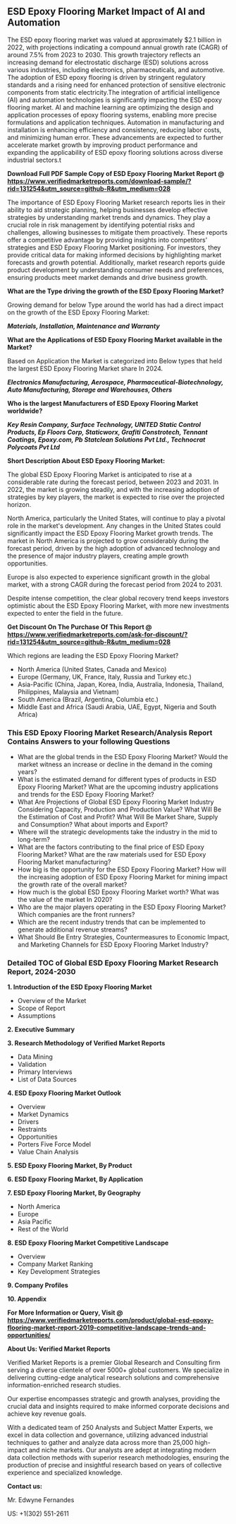 <h2>ESD Epoxy Flooring Market Impact of AI and Automation</h2>The ESD epoxy flooring market was valued at approximately $2.1 billion in 2022, with projections indicating a compound annual growth rate (CAGR) of around 7.5% from 2023 to 2030. This growth trajectory reflects an increasing demand for electrostatic discharge (ESD) solutions across various industries, including electronics, pharmaceuticals, and automotive. The adoption of ESD epoxy flooring is driven by stringent regulatory standards and a rising need for enhanced protection of sensitive electronic components from static electricity.The integration of artificial intelligence (AI) and automation technologies is significantly impacting the ESD epoxy flooring market. AI and machine learning are optimizing the design and application processes of epoxy flooring systems, enabling more precise formulations and application techniques. Automation in manufacturing and installation is enhancing efficiency and consistency, reducing labor costs, and minimizing human error. These advancements are expected to further accelerate market growth by improving product performance and expanding the applicability of ESD epoxy flooring solutions across diverse industrial sectors.t</p><p id="" class=""><strong>Download Full PDF Sample Copy of ESD Epoxy Flooring Market Report @ <a href="https://www.verifiedmarketreports.com/download-sample/?rid=131254&utm_source=github-R&utm_medium=028" target="_blank">https://www.verifiedmarketreports.com/download-sample/?rid=131254&utm_source=github-R&utm_medium=028</a></strong></p><p>The importance of&nbsp;ESD Epoxy Flooring Market research reports lies in their ability to aid strategic planning, helping businesses develop effective strategies by understanding market trends and dynamics. They play a crucial role in risk management by identifying potential risks and challenges, allowing businesses to mitigate them proactively. These reports offer a competitive advantage by providing insights into competitors' strategies and ESD Epoxy Flooring Market positioning. For investors, they provide critical data for making informed decisions by highlighting market forecasts and growth potential. Additionally, market research reports guide product development by understanding consumer needs and preferences, ensuring products meet market demands and drive business growth.</p><p><strong>What are the&nbsp;Type driving the growth of the ESD Epoxy Flooring Market?</strong></p><p id="" class="">Growing demand for below Type around the world has had a direct impact on the growth of the ESD Epoxy Flooring Market:</p><em><strong>Materials, Installation, Maintenance and Warranty</strong></em></p><strong>What are the&nbsp;Applications&nbsp;of ESD Epoxy Flooring Market available in the Market?</strong></p><p id="" class="">Based on Application the Market is categorized into Below types that held the largest ESD Epoxy Flooring Market share In 2024.</p><em><strong>Electronics Manufacturing, Aerospace, Pharmaceutical-Biotechnology, Auto Manufacturing, Storage and Warehouses, Others</strong></em></p><strong>Who is the largest Manufacturers of ESD Epoxy Flooring Market worldwide?</strong></p><p><em><strong>Key Resin Company, Surface Technology, UNITED Static Control Products, Ep Floors Corp, Staticworx, Grafiti Constrotech, Tennant Coatings, Epoxy.com, Pb Statclean Solutions Pvt Ltd., Technocrat Polycoats Pvt Ltd</strong></em></p><p id="" class=""><strong>Short Description About ESD Epoxy Flooring Market:</strong></p><p>The global ESD Epoxy Flooring Market is anticipated to rise at a considerable rate during the forecast period, between 2023 and 2031. In 2022, the market is growing steadily, and with the increasing adoption of strategies by key players, the market is expected to rise over the projected horizon.</p><p>North America, particularly the United States, will continue to play a pivotal role in the market's development. Any changes in the United States could significantly impact the ESD Epoxy Flooring Market growth trends. The market in North America is projected to grow considerably during the forecast period, driven by the high adoption of advanced technology and the presence of major industry players, creating ample growth opportunities.</p><p>Europe is also expected to experience significant growth in the global market, with a strong CAGR during the forecast period from 2024 to 2031.</p><p>Despite intense competition, the clear global recovery trend keeps investors optimistic about the ESD Epoxy Flooring Market, with more new investments expected to enter the field in the future.</p><p id="" class=""><strong>Get Discount On The Purchase Of This Report @ <a href="https://www.verifiedmarketreports.com/ask-for-discount/?rid=131254&utm_source=github-R&utm_medium=028" target="_blank">https://www.verifiedmarketreports.com/ask-for-discount/?rid=131254&utm_source=github-R&utm_medium=028</a></strong></p>Which regions are leading the ESD Epoxy Flooring Market?</p><ul><li>North America (United States, Canada and Mexico)</li><li>Europe (Germany, UK, France, Italy, Russia and Turkey etc.)</li><li>Asia-Pacific (China, Japan, Korea, India, Australia, Indonesia, Thailand, Philippines, Malaysia and Vietnam)</li><li>South America (Brazil, Argentina, Columbia etc.)</li><li>Middle East and Africa (Saudi Arabia, UAE, Egypt, Nigeria and South Africa)</li></ul><h3 id="" class="">This ESD Epoxy Flooring Market Research/Analysis Report Contains Answers to your following Questions</h3><ul><li>What are the global trends in the ESD Epoxy Flooring Market? Would the market witness an increase or decline in the demand in the coming years?</li><li>What is the estimated demand for different types of products in ESD Epoxy Flooring Market? What are the upcoming industry applications and trends for the ESD Epoxy Flooring Market?</li><li>What Are Projections of Global ESD Epoxy Flooring Market Industry Considering Capacity, Production and Production Value? What Will Be the Estimation of Cost and Profit? What Will Be Market Share, Supply and Consumption? What about imports and Export?</li><li>Where will the strategic developments take the industry in the mid to long-term?</li><li>What are the factors contributing to the final price of ESD Epoxy Flooring Market? What are the raw materials used for ESD Epoxy Flooring Market manufacturing?</li><li>How big is the opportunity for the ESD Epoxy Flooring Market? How will the increasing adoption of ESD Epoxy Flooring Market for mining impact the growth rate of the overall market?</li><li>How much is the global ESD Epoxy Flooring Market worth? What was the value of the market In 2020?</li><li>Who are the major players operating in the ESD Epoxy Flooring Market? Which companies are the front runners?</li><li>Which are the recent industry trends that can be implemented to generate additional revenue streams?</li><li>What Should Be Entry Strategies, Countermeasures to Economic Impact, and Marketing Channels for ESD Epoxy Flooring Market Industry?</li></ul><h3 id="" class="">Detailed TOC of Global ESD Epoxy Flooring Market Research Report, 2024-2030</h3><p id="" class=""><strong>1. Introduction of the ESD Epoxy Flooring Market</strong></p><ul><li>Overview of the Market</li><li>Scope of Report</li><li>Assumptions</li></ul><p id="" class=""><strong>2. Executive Summary</strong></p><p id="" class=""><strong>3. Research Methodology of Verified Market Reports</strong></p><ul><li>Data Mining</li><li>Validation</li><li>Primary Interviews</li><li>List of Data Sources</li></ul><p id="" class=""><strong>4. ESD Epoxy Flooring Market Outlook</strong></p><ul><li>Overview</li><li>Market Dynamics</li><li>Drivers</li><li>Restraints</li><li>Opportunities</li><li>Porters Five Force Model</li><li>Value Chain Analysis</li></ul><p id="" class=""><strong>5. ESD Epoxy Flooring Market, By Product</strong></p><p id="" class=""><strong>6. ESD Epoxy Flooring Market, By Application</strong></p><p id="" class=""><strong>7. ESD Epoxy Flooring Market, By Geography</strong></p><ul><li>North America</li><li>Europe</li><li>Asia Pacific</li><li>Rest of the World</li></ul><p id="" class=""><strong>8. ESD Epoxy Flooring Market Competitive Landscape</strong></p><ul><li>Overview</li><li>Company Market Ranking</li><li>Key Development Strategies</li></ul><p id="" class=""><strong>9. Company Profiles</strong></p><p id="" class=""><strong>10. Appendix</strong></p><p id="" class=""><strong>For More Information or Query, Visit @ <a href="https://www.verifiedmarketreports.com/product/global-esd-epoxy-flooring-market-report-2019-competitive-landscape-trends-and-opportunities/" target="_blank">https://www.verifiedmarketreports.com/product/global-esd-epoxy-flooring-market-report-2019-competitive-landscape-trends-and-opportunities/</a></strong></p><p id="" class=""><strong>About Us: Verified Market Reports</strong></p><p id="" class="">Verified Market Reports is a premier Global Research and Consulting firm serving a diverse clientele of over 5000+ global customers. We specialize in delivering cutting-edge analytical research solutions and comprehensive information-enriched research studies.</p><p id="" class="">Our expertise encompasses strategic and growth analyses, providing the crucial data and insights required to make informed corporate decisions and achieve key revenue goals.</p><p id="" class="">With a dedicated team of 250 Analysts and Subject Matter Experts, we excel in data collection and governance, utilizing advanced industrial techniques to gather and analyze data across more than 25,000 high-impact and niche markets. Our analysts are adept at integrating modern data collection methods with superior research methodologies, ensuring the production of precise and insightful research based on years of collective experience and specialized knowledge.</p><p id="" class=""><strong>Contact us:</strong></p><p id="" class="">Mr. Edwyne Fernandes</p><p id="" class="">US: +1(302) 551-2611</p>